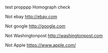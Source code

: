 test propppp
Homograph check

Not ebay http://ebаy.com

Not google http://ɡoogle.com

Not Washingtonpost http://wаshingtonpost.com

Not Apple https://www.аррӏе.com/